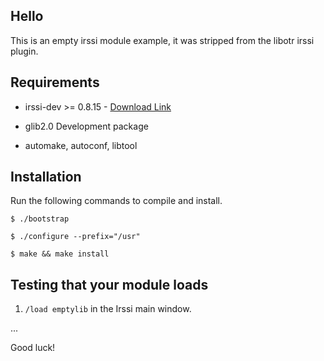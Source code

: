 ## Hello ##
This is an empty irssi module example, it was stripped from the libotr irssi plugin.

Requirements
---------
* irssi-dev >= 0.8.15 - [Download Link](http://www.irssi.org/download)

* glib2.0 Development package

* automake, autoconf, libtool

Installation
---------

Run the following commands to compile and install.

`$ ./bootstrap`

`$ ./configure --prefix="/usr"`

`$ make && make install`

Testing that your module loads
---------

1. `/load emptylib` in the Irssi main window.

...

Good luck! 